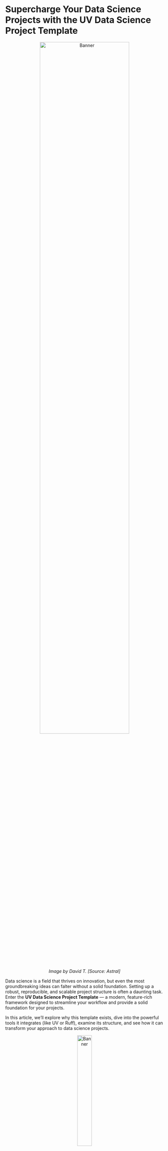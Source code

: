 # Supercharge Your Data Science Projects with the UV Data Science Project Template

<div align="center">
  <img src="../readme/supercharge_python_datascience_project.png" alt="Banner" width="75%" height="75%">
  <p><em>Image by David T. [Source: Astral]</em></p>
</div>

Data science is a field that thrives on innovation, but even the most groundbreaking ideas can falter without a solid foundation. Setting up a robust, reproducible, and scalable project structure is often a daunting task. Enter the **UV Data Science Project Template** — a modern, feature-rich framework designed to streamline your workflow and provide a solid foundation for your projects.

In this article, we’ll explore why this template exists, dive into the powerful tools it integrates (like UV or Ruff), examine its structure, and see how it can transform your approach to data science projects.

<div align="center">
  <img src="../readme/cookiecutter_medium.png" alt="Banner" width="30%" height="30%">
</div>

**Key Feature:** Automatic Project Setup Generation using Cookiecutter.

Find the related [GitHub Repo](https://github.com/tiefenthaler/uv-datascience-project-template) and related [Docs](https://tiefenthaler.github.io/uv-datascience-project-template/) here.

<br /> <!--new line-->

**Table of Contents**

- [Supercharge Your Data Science Projects with the UV Data Science Project Template](#supercharge-your-data-science-projects-with-the-uv-data-science-project-template)
  - [Why Battle Setup? Use the UV Data Science Project Template](#why-battle-setup-use-the-uv-data-science-project-template)
  - [A Curated Toolkit for Modern Data Science](#a-curated-toolkit-for-modern-data-science)
    - [**UV: The Swift Foundation**](#uv-the-swift-foundation)
    - [**Ruff: Lightning-Fast Linting and Formatting**](#ruff-lightning-fast-linting-and-formatting)
    - [**Pyright: Robust Type Checking**](#pyright-robust-type-checking)
    - [**Pytest and Coverage.py: Ensuring Reliability**](#pytest-and-coveragepy-ensuring-reliability)
    - [**Pre-Commit Hooks: Quality Control at Commit Time**](#pre-commit-hooks-quality-control-at-commit-time)
    - [**CI with GitHub Actions: Automated Workflows**](#ci-with-github-actions-automated-workflows)
    - [**MkDocs: Professional Project Documentation**](#mkdocs-professional-project-documentation)
    - [**Docker Production: Consistent Environments Anywhere**](#docker-production-consistent-environments-anywhere)
    - [**VSCode DevContainer: Seamless Development Environments**](#vscode-devcontainer-seamless-development-environments)
      - [Usage](#usage)
      - [Benefits](#benefits)
  - [Project Structure: A Place for Everything](#project-structure-a-place-for-everything)
  - [Example Use Case: Autoencoder for Image Compression](#example-use-case-autoencoder-for-image-compression)
    - [Objective](#objective)
    - [Dataset](#dataset)
    - [Implementation](#implementation)
    - [FastAPI Integration](#fastapi-integration)
  - [Automate Project Kick-off with Cookiecutter](#automate-project-kick-off-with-cookiecutter)
    - [How to Use](#how-to-use)
  - [Conclusion: Build Better, Faster](#conclusion-build-better-faster)

## Why Battle Setup? Use the UV Data Science Project Template

The UV Data Science Project Template is engineered to tackle common challenges during setup and development of data science projects by providing a structured environment that ensures your projects are:

- **Reproducible by Design**: Forget "it works on my machine." By leveraging **Docker** for containerization and **UV** for precise dependency management, the template creates isolated, consistent environments every time, everywhere.
- **Collaboration-Ready**: Stop reinventing the wheel for team workflows. Pre-configured CI/CD pipelines using **GitHub Actions**, automated code quality checks with **pre-commit hooks**, and standardized documentation tools (**MkDocs**) make teamwork seamless and efficient.
- **Scalable from the Start**: Transitioning from development to production shouldn't be an afterthought. With production-ready configurations and tools like **Docker**, the template is built for deploying and scaling your data science applications.

By adopting this template, you free yourself to focus on what truly matters: extracting insights, building models, and solving complex data problems, rather than wrestling with the project setup.

## A Curated Toolkit for Modern Data Science

The UV Data Science Project Template integrates a suite of powerful, best-in-class tools, each chosen to optimize specific parts of the data science project development lifecycle.

| Tool                        | Description                                                                                       |
|-----------------------------|---------------------------------------------------------------------------------------------------|
| **UV**                      | A fast and efficient package manager for Python, written in Rust. It replaces tools like pip and virtualenv. |
| **Ruff**                    | An extremely fast Python linter, formatter, and code assistant, written in Rust.                  |
| **PyRight**                 | A static type checker for Python, helping to catch type-related errors early in the development process. |
| **PyTest**                  | A powerful and flexible testing framework for Python, simplifying writing and running tests.      |
| **Coverage**                | A tool for measuring code coverage of Python programs, helping to ensure that all parts of the code are tested. |
| **Pre-Commit**              | A framework for managing and maintaining multi-language pre-commit hooks to ensure code quality.  |
| **CI-GitHub**               | Continuous Integration setup using GitHub Actions to automate testing, linting, and deployment.   |
| **MkDocs**                  | A static site generator geared towards building project documentation, written in Markdown.       |
| **VSCode-DevContainer**     | A development environment setup using Docker and VS Code, providing a consistent and isolated workspace. |
| **Docker-Production**       | Docker setup for creating a lean, efficient, and secure production environment for applications.  |
| **Cookiecutter**       | A command-line utility that creates projects from project templates.  |

### **UV: The Swift Foundation**

[UV](https://github.com/astral-sh/uv) is an extremely fast Python package installer and resolver, written in Rust by Astral (the makers of Ruff). It aims to be a drop-in replacement for tools like `pip`, `pip-tools`, and `virtualenv`.

- **Blazing Fast Dependency Management**: Resolves and installs packages significantly faster than traditional tools.
- **Unified Environment Management**: Creates and manages virtual environments seamlessly.
- **Project Packaging**: Simplifies building and distributing your Python projects.
- **Usage**: Manage dependencies, run scripts, and handle virtual environments effortlessly. For example:

    ```bash
    # Add a new dependency
    uv add pytest

    # Install dependencies from pyproject.toml
    uv sync

    # Run pytest within the managed environment
    uv run pytest
    ```

For more details, refer to the [UV Guide](https://tiefenthaler.github.io/uv-datascience-project-template/guides/uv/).

### **Ruff: Lightning-Fast Linting and Formatting**

[Ruff](https://github.com/astral-sh/ruff) is an incredibly fast Python linter and formatter, also written in Rust. It can replace multiple tools like Flake8, isort, and Black, dramatically speeding up code quality checks.

- **Comprehensive Code Quality**: Enforces style consistency, identifies potential bugs, and sorts imports automatically.
- **Pre-Commit Integration**: Ensures code is linted and formatted *before* it even gets committed.
- **Usage**: Keep your codebase clean and consistent with simple commands:

    ```bash
    # Check for linting errors
    uv run ruff check .

    # Format the codebase
    uv run ruff format .
    ```

For configuration details, see the [Ruff Guide](https://tiefenthaler.github.io/uv-datascience-project-template/guides/ruff/).

### **Pyright: Robust Type Checking**

[Pyright](https://github.com/microsoft/pyright), developed by Microsoft, is a fast static type checker for Python. Catching type errors early saves debugging time down the line.

- **Static Analysis**: Verifies type annotations for functions, variables, and data structures, preventing runtime errors.
- **Usage**: Integrated into the CI pipeline and runnable locally:

    ```bash
    uv run pyright
    ```

Learn more in the [Pyright Guide](https://tiefenthaler.github.io/uv-datascience-project-template/guides/pyright/).

### **Pytest and Coverage.py: Ensuring Reliability**

Reliable code requires thorough testing. [Pytest](https://pytest.org) makes writing tests simple and powerful, while [Coverage.py](https://coverage.readthedocs.io/) measures your test coverage.

- **Effective Testing**: Write and run unit, integration, or functional tests with Pytest's intuitive framework.
- **Code Coverage Insights**: Identify which parts of your code aren't covered by tests, guiding further testing efforts.
- **Usage**: Execute tests and get a coverage report:

    ```bash
    uv run pytest --cov
    ```

For detailed instructions, refer to the [Pytest Guide](https://tiefenthaler.github.io/uv-datascience-project-template/guides/pytest/).

### **Pre-Commit Hooks: Quality Control at Commit Time**

[Pre-commit](https://pre-commit.com/) hooks run checks on your code *before* you commit it, catching issues early and enforcing standards across the team.

- **Automated Checks**: The template includes hooks for Ruff (linting/formatting) and Pyright (type checking).
- **Usage**: Install once, and it runs automatically on `git commit`.

    ```bash
    # Install the hooks
    uv run pre-commit install

    # Run hooks manually on all files
    uv run pre-commit run --all-files
    ```

For setup and customization, refer to the [Pre-Commit Guide](https://tiefenthaler.github.io/uv-datascience-project-template/guides/pre_commit/).

### **CI with GitHub Actions: Automated Workflows**

[GitHub Actions](https://github.com/features/actions) automate your CI/CD (Continuous Integration/Continuous Deployment) pipelines directly within your repository.

- **Automated Quality Gates**: Automatically run linting, type checking, and tests on every push or pull request.
- **Streamlined Deployment**: Automate tasks like building documentation and deploying it to GitHub Pages.
- **Usage**: Defined in `.github/workflows/`, these pipelines run automatically based on repository events.

For more information, see the [CI Guide](https://tiefenthaler.github.io/uv-datascience-project-template/guides/ci_github/).

### **MkDocs: Professional Project Documentation**

Clear documentation is crucial for maintainability and collaboration. [MkDocs](https://www.mkdocs.org/) generates a polished static website from your Markdown files.

- **Effortless Documentation**: Write docs in familiar Markdown; MkDocs handles the rest.
- **Helpful Plugins**: Includes `mkdocstrings` to generate API documentation directly from your code's docstrings and `mkdocs-material` for a modern, responsive theme.
- **Usage**: Keep documentation in the `docs/` folder and preview changes locally:

    ```bash
    uv run mkdocs serve
    ```

For setup and deployment, see the [MkDocs Guide](./guides/mkdocs.md).

### **Docker Production: Consistent Environments Anywhere**

[Docker](https://www.docker.com/) containerizes your application, ensuring it runs identically regardless of the underlying system.

- **Development Consistency**: Use the provided `docker-compose.yml` for an easy-to-set-up, isolated development environment.
- **Optimized Production Images**: Leverage the `multistage.Dockerfile` to build lean, secure images suitable for deployment.
- **Usage**: Build and run your application within a container:

    ```bash
    docker-compose up --build
    ```

For a detailed breakdown, refer to the [Docker Production Guide](https://tiefenthaler.github.io/uv-datascience-project-template/guides/docker_prod/).

### **VSCode DevContainer: Seamless Development Environments**

The **VSCode DevContainer** setup simplifies development by providing a pre-configured, containerized environment tailored for data science projects. It ensures consistency across different systems and eliminates the "it works on my machine" problem.

- **Pre-Configured Environment**: Includes Python, UV, Docker, and essential VSCode extensions like Python, Jupyter, and Ruff.
- **Volume Mapping**: Syncs your local files with the container, enabling real-time updates without rebuilding the image.
- **Multi-Stage Build**: Optimizes the container size while maintaining all necessary tools for development.

#### Usage

1. **Install Prerequisites**:
      - Install Docker Desktop.
      - Install VSCode and the Remote - Containers extension.

2. **Start the DevContainer**:
      - Open the project in VSCode.
      - Use the command palette (`F1`) and select "Open Folder in Container...".

3. **Run the Application**:
      - Run demo.py in the Python virtual environment: `uv run main.py`.
      - The FastAPI application is available at `http://localhost:8000`.
      - Test endpoints using `curl`:

        ```bash
        curl -X GET http://localhost:8000/
        curl -X POST http://localhost:8000/train
        curl -X POST http://localhost:8000/embed -H "Content-Type: application/json" -d '{"n_fake_images": 1}'
        ```

#### Benefits

- **Consistency**: Ensures all team members work in the same environment.
- **Customization**: Easily extend the setup with additional tools or configurations.
- **Integration**: Works seamlessly with Docker Compose and GitHub Actions.

For more details, refer to the [DevContainer Guide](https://tiefenthaler.github.io/uv-datascience-project-template/guides/docker_vscode_devcontainer/).

## Project Structure: A Place for Everything

The UV Data Science Project Template provides a logical and extensible directory structure:

- **`src/`**: Contains your core Python source code. The example includes:
  - A PyTorch Lightning-based autoencoder model (`src/lit_auto_encoder.py`).
  - Training logic (`src/train_autoencoder.py`).
  - A FastAPI application (`src/app_fastapi_autoencoder.py`) to serve the ML model.
- **`tests/`**: Houses unit and integration tests written using Pytest.
- **`docs/`**: Holds your project documentation in Markdown format, ready for MkDocs.
- **Configuration Files**: Root directory contains pre-configured files like `pyproject.toml` (for UV, Ruff, Pytest, Pyright), `.pre-commit-config.yaml`, etc.
- **Docker Support**: `Dockerfile`, `multistage.Dockerfile`, and `docker-compose.yml` provide containerization setups for development and production.
- **CI/CD Workflows**: `.github/workflows/` defines the automated GitHub Actions pipelines.
- **Cookiecutter Template**: The template structure is designed to be used with Cookiecutter, allowing you to create new projects based on this template easily. Including a Makefile to simplify common tasks like installing dependencies, running tests, and starting the FastAPI server.

## Example Use Case: Autoencoder for Image Compression

To demonstrate the template's practical application, it includes a machine learning use case: training an autoencoder on the MNIST dataset using PyTorch Lightning and serving it via FastAPI.

### Objective

The autoencoder learns a compressed representation (encoding) of handwritten digit images and reconstructs them, showcasing unsupervised feature learning.

### Dataset

The classic [MNIST dataset](http://yann.lecun.com/exdb/mnist/) of 28x28 grayscale handwritten digits.

### Implementation

- **`LitAutoEncoder`**: A `pytorch_lightning.LightningModule` defining the encoder, decoder, and training/validation logic, simplifying PyTorch boilerplate.
- **`train_litautoencoder`**: A function orchestrating the data loading and model training process.

### FastAPI Integration

A simple API built with [FastAPI](https://fastapi.tiangolo.com/) allows interaction with the model:

- Train the autoencoder via an API endpoint.
- Generate embeddings (compressed representations) for new image data.

This demonstrates how the template structure supports integrating model training and API deployment within a single, organized project.

## Automate Project Kick-off with Cookiecutter

Manually copying templates is error-prone. This template leverages **Cookiecutter** to automate the creation of new projects based on its structure.

- **Consistency**: Every new project starts with the same proven structure and tooling.
- **Speed**: Skip the repetitive setup and jump straight into development.
- **Customization**: Tailor essential project metadata during creation.

Cookiecutter turns starting a best-practice data science project into a simple command-line interaction.

### How to Use

1. **Install Cookiecutter** (if you haven't already):

    ```bash
    pip install cookiecutter
    ```

1. **Generate Your Project**:

    ```bash
    cookiecutter gh:tiefenthaler/uv-datascience-project-template
    ```

1. **Customize**: Cookiecutter will prompt you for details like project name, author, Python version, etc.
1. **Get Started**: `cd` into your newly created project directory and follow the setup instructions in its `README.md`.
1. Use the **`Makefile`** to manage the project:
   - Create virtual environment and install dependencies:

      ```bash
      make install
      ```

   - Run checks for code quality:

      ```bash
      make check
      ```

   - Run the FastAPI application:

      ```bash
      make run
      ```

   - Run help command to see available `Makefile` options:

      ```bash
      make help
      ```

   - Run additional commands like "test", "build", and others as needed.
   - Happy coding!

For more details, see the [Cookiecutter Guide](./guides/cookiecutter.md).

## Conclusion: Build Better, Faster

The **UV Data Science Project Template** offers a robust, modern foundation for your data science endeavors. By integrating fast, efficient tools like UV and Ruff, promoting best practices like reproducibility and automated testing, and simplifying setup with Cookiecutter, it empowers you to focus on innovation rather than infrastructure.

Stop reinventing the project setup wheel. Give your next data science project a significant head start with this template and experience a more streamlined, collaborative, and production-ready workflow.

**Ready to try it out? Find the template on [GitHub](https://github.com/tiefenthaler/uv-datascience-project-template).**
